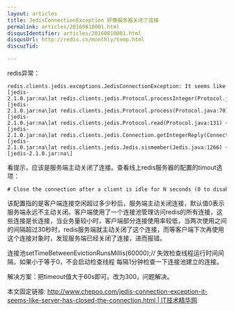 ```yaml
---
layout: articles
title: JedisConnectionException 好像服务器关闭了连接
permalink: articles/20160810001.html
disqusIdentifier: articles/20160810001.html
disqusUrl: http://redis.cn/monthly/temp.html
discuzTid: 

---
```



redis异常：

```
redis.clients.jedis.exceptions.JedisConnectionException: It seems like server has closed the connection.at redis.clients.util.RedisInputStream.readLine(RedisInputStream.java:90) ~\[jedis-2.1.0.jar:na\]at redis.clients.jedis.Protocol.processInteger(Protocol.java:110) ~\[jedis-2.1.0.jar:na\]at redis.clients.jedis.Protocol.process(Protocol.java:70) ~\[jedis-2.1.0.jar:na\]at redis.clients.jedis.Protocol.read(Protocol.java:131) ~\[jedis-2.1.0.jar:na\]at redis.clients.jedis.Connection.getIntegerReply(Connection.java:188) ~\[jedis-2.1.0.jar:na\]at redis.clients.jedis.Jedis.sismember(Jedis.java:1266) ~\[jedis-2.1.0.jar:na\]
```

看提示，应该是服务端主动关闭了连接。查看线上redis服务器的配置的timout选项：

```
# Close the connection after a client is idle for N seconds (0 to disable)timeout 30
```

该配置指的是客户端连接空闲超过多少秒后，服务端主动关闭连接，默认值0表示服务端永远不主动关闭。客户端使用了一个连接池管理访问redis的所有连接，这些连接是长连接，当业务量较小时，客户端部分连接使用率较低，当两次使用之间的间隔超过30秒时，redis服务端就主动关闭了这个连接，而等客户端下次再使用这个连接对象时，发现服务端已经关闭了连接，进而报错。

连接池setTimeBetweenEvictionRunsMillis(60000);// 失效检查线程运行时间间隔，如果小于等于0，不会启动检查线程 每隔1分钟检查一下连接池建立的连接。

解决方案：把timeout值大于60s即可。改为300，问题解决。

本文固定链接: [http://www.chepoo.com/jedis-connection-exception-it-seems-like-server-has-closed-the-connection.html | IT技术精华网](http://www.chepoo.com/jedis-connection-exception-it-seems-like-server-has-closed-the-connection.html "JedisConnectionException: It seems like server has closed the connection")